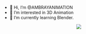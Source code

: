 - 👋 Hi, I’m @AMBRAYANIMATION
- 👀 I’m interested in 3D Animation
- 🌱 I’m currently learning Blender.

<!---
AMBRAYANIMATION/AMBRAYANIMATION is a ✨ special ✨ repository because its `README.md` (this file) appears on your GitHub profile.
You can click the Preview link to take a look at your changes.
--->
<div align="center">
  <img
    src="https://komarev.com/ghpvc/?username=AMBRAYANIMATION&&style=flat-square"
    align="center"
  />
</div>

